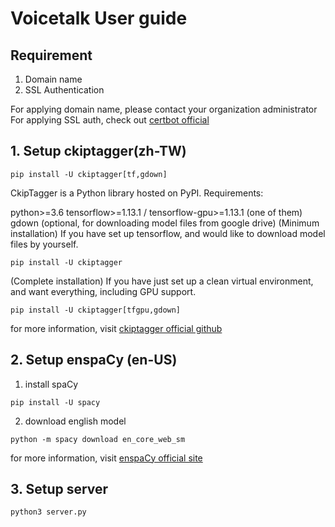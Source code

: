 # Voicetalk User guide


## Requirement

1. Domain name
2. SSL Authentication

For applying domain name, please contact your organization administrator
For applying SSL auth, check out [certbot official](https://certbot.eff.org/)


## 1. Setup ckiptagger(zh-TW)

```
pip install -U ckiptagger[tf,gdown]
```
CkipTagger is a Python library hosted on PyPI. Requirements:

python>=3.6
tensorflow>=1.13.1 / tensorflow-gpu>=1.13.1 (one of them)
gdown (optional, for downloading model files from google drive)
(Minimum installation) If you have set up tensorflow, and would like to download model files by yourself.

`pip install -U ckiptagger`

(Complete installation) If you have just set up a clean virtual environment, and want everything, including GPU support.

`pip install -U ckiptagger[tfgpu,gdown]`

for more information, visit [ckiptagger official github](https://github.com/ckiplab/ckiptagger)

## 2. Setup enspaCy (en-US)

1. install spaCy
```
pip install -U spacy
```

2. download english model

```
python -m spacy download en_core_web_sm
```

for more information, visit [enspaCy official site](https://spacy.io/usage)


## 3. Setup server


```
python3 server.py
```
